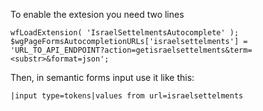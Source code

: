 To enable the extesion you need two lines
```
wfLoadExtension( 'IsraelSettelmentsAutocomplete' );
$wgPageFormsAutocompletionURLs['israelsettelments'] = 'URL_TO_API_ENDPOINT?action=getisraelsettelments&term=<substr>&format=json';
```
Then, in semantic forms input use it like this: 
```
|input type=tokens|values from url=israelsettelments
```